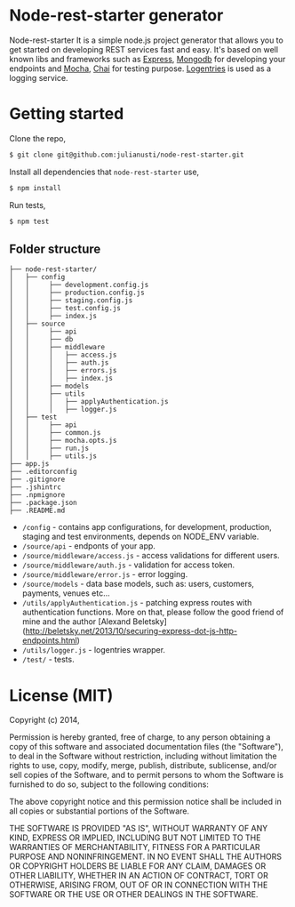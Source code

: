 # Node-rest-starter generator

Node-rest-starter It is a simple node.js project generator that allows you to get started on developing REST services fast and easy. It's based on well known libs and frameworks such as [Express](https://github.com/strongloop/express), [Mongodb](http://www.mongodb.org/) for developing your endpoints and [Mocha](https://github.com/mochajs/mocha), [Chai](https://github.com/chaijs/chai) for testing purpose. [Logentries](https://logentries.com/) is used as a logging service.

# Getting started

Clone the repo,

```bash
$ git clone git@github.com:julianusti/node-rest-starter.git
```

Install all dependencies that `node-rest-starter` use,

```bash
$ npm install
```

Run tests,

```bash
$ npm test
```

## Folder structure
```
├── node-rest-starter/
│   ├── config
│   │     ├── development.config.js
│   │     ├── production.config.js
│   │     ├── staging.config.js
│   │     ├── test.config.js
│   │     ├── index.js	
│   ├── source
│   │     ├── api
│   │     ├── db
│   │     ├── middleware
│   │     │   ├── access.js
│   │     │   ├── auth.js
│   │     │   ├── errors.js
│   │     │   ├── index.js
│   │     ├── models
│   │     ├── utils
│   │     │   ├── applyAuthentication.js
│   │     │   ├── logger.js
│   ├── test
│   │     ├── api
│   │     ├── common.js
│   │     ├── mocha.opts.js
│   │     ├── run.js
│   │     ├── utils.js
├── app.js
├── .editorconfig
├── .gitignore
├── .jshintrc
├── .npmignore
├── .package.json
├── .README.md
```

* `/config` - contains app configurations, for development, production, staging and test environments, depends on NODE_ENV variable.
* `/source/api` - endponts of your app.
* `/source/middleware/access.js` - access validations for different users.
* `/source/middleware/auth.js` - validation for access token.
* `/source/middleware/error.js` - error logging.
* `/source/models` - data base models, such as: users, customers, payments, venues etc...
* `/utils/applyAuthentication.js` - patching express routes with authentication functions. More on that, please follow the good friend of mine and the author [Alexand Beletsky] (http://beletsky.net/2013/10/securing-express-dot-js-http-endpoints.html)
* `/utils/logger.js` - logentries wrapper.
* `/test/` - tests.


# License (MIT)

Copyright (c) 2014, 

Permission is hereby granted, free of charge, to any person obtaining a copy of this software and associated documentation files (the "Software"), to deal in the Software without restriction, including without limitation the rights to use, copy, modify, merge, publish, distribute, sublicense, and/or sell copies of the Software, and to permit persons to whom the Software is furnished to do so, subject to the following conditions:

The above copyright notice and this permission notice shall be included in all copies or substantial portions of the Software.

THE SOFTWARE IS PROVIDED "AS IS", WITHOUT WARRANTY OF ANY KIND, EXPRESS OR IMPLIED, INCLUDING BUT NOT LIMITED TO THE WARRANTIES OF MERCHANTABILITY, FITNESS FOR A PARTICULAR PURPOSE AND NONINFRINGEMENT. IN NO EVENT SHALL THE AUTHORS OR COPYRIGHT HOLDERS BE LIABLE FOR ANY CLAIM, DAMAGES OR OTHER LIABILITY, WHETHER IN AN ACTION OF CONTRACT, TORT OR OTHERWISE, ARISING FROM, OUT OF OR IN CONNECTION WITH THE SOFTWARE OR THE USE OR OTHER DEALINGS IN THE SOFTWARE.